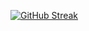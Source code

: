 [![GitHub Streak](https://github-readme-streak-stats.herokuapp.com?user=mkozbial&theme=tokyonight&hide_border=true)](https://git.io/streak-stats)

<!--
**mkozbial/mkozbial** is a ✨ _special_ ✨ repository because its `README.md` (this file) appears on your GitHub profile.

Here are some ideas to get you started:

- 🔭 I’m currently working on ...
- 🌱 I’m currently learning ...
- 👯 I’m looking to collaborate on ...
- 🤔 I’m looking for help with ...
- 💬 Ask me about ...
- 📫 How to reach me: ...
- 😄 Pronouns: ...
- ⚡ Fun fact: ...
-->
